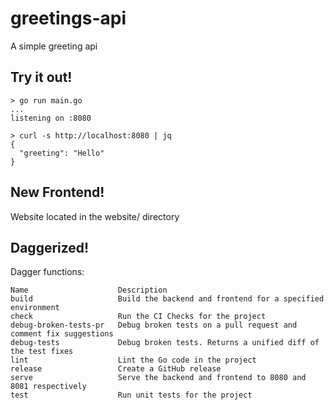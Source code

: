 # greetings-api

A simple greeting api

## Try it out!

```
> go run main.go
...
listening on :8080
```

```
> curl -s http://localhost:8080 | jq
{
  "greeting": "Hello"
}
```

## New Frontend!

Website located in the website/ directory


## Daggerized!

Dagger functions:

```
Name                    Description
build                   Build the backend and frontend for a specified environment
check                   Run the CI Checks for the project
debug-broken-tests-pr   Debug broken tests on a pull request and comment fix suggestions
debug-tests             Debug broken tests. Returns a unified diff of the test fixes
lint                    Lint the Go code in the project
release                 Create a GitHub release
serve                   Serve the backend and frontend to 8080 and 8081 respectively
test                    Run unit tests for the project
```
